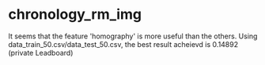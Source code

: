 # chronology_rm_img

It seems that the feature 'homography' is more useful than the others.
Using data_train_50.csv/data_test_50.csv, the best result acheievd is 0.14892 (private Leadboard)
